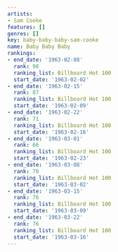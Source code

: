 ```yaml
---
artists:
- Sam Cooke
features: []
genres: []
key: baby-baby-baby-sam-cooke
name: Baby Baby Baby
rankings:
- end_date: '1963-02-08'
  rank: 98
  ranking_list: Billboard Hot 100
  start_date: '1963-02-02'
- end_date: '1963-02-15'
  rank: 87
  ranking_list: Billboard Hot 100
  start_date: '1963-02-09'
- end_date: '1963-02-22'
  rank: 71
  ranking_list: Billboard Hot 100
  start_date: '1963-02-16'
- end_date: '1963-03-01'
  rank: 66
  ranking_list: Billboard Hot 100
  start_date: '1963-02-23'
- end_date: '1963-03-08'
  rank: 70
  ranking_list: Billboard Hot 100
  start_date: '1963-03-02'
- end_date: '1963-03-15'
  rank: 76
  ranking_list: Billboard Hot 100
  start_date: '1963-03-09'
- end_date: '1963-03-22'
  rank: 76
  ranking_list: Billboard Hot 100
  start_date: '1963-03-16'
---
```


